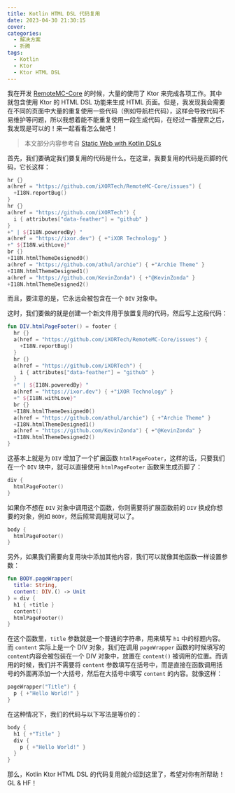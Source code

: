 ```yaml
---
title: Kotlin HTML DSL 代码复用
date: 2023-04-30 21:30:15
cover:
categories:
  - 解决方案
  - 折腾
tags:
  - Kotlin
  - Ktor
  - Ktor HTML DSL
---
```


我在开发 [RemoteMC-Core](https://github.com/iXORTech/RemoteMC-Core) 的时候，大量的使用了 Ktor 来完成各项工作。其中就包含使用 Ktor 的
HTML DSL 功能来生成 HTML 页面。但是，我发现我会需要在不同的页面中大量的重复使用一些代码（例如导航栏代码），这样会导致代码不易维护等问题，所以我想着能不能重复使用一段生成代码，在经过一番搜索之后，我发现是可以的！来一起看看怎么做吧！

<!-- more -->

> 本文部分内容参考自 [Static Web with Kotlin DSLs](https://medium.com/kotlin-thursdays/static-web-with-kotlin-dsls-9ff53a604bd2)

首先，我们要确定我们要复用的代码是什么。在这里，我要复用的代码是页脚的代码，它长这样：

``` kt
hr {}
a(href = "https://github.com/iXORTech/RemoteMC-Core/issues") {
  +I18N.reportBug()
}
hr {}
a(href = "https://github.com/iXORTech") {
  i { attributes["data-feather"] = "github" }
}
+" | ${I18N.poweredBy} "
a(href = "https://ixor.dev") { +"iXOR Technology" }
+" ${I18N.withLove}"
br {}
+I18N.htmlThemeDesigned0()
a(href = "https://github.com/athul/archie") { +"Archie Theme" }
+I18N.htmlThemeDesigned1()
a(href = "https://github.com/KevinZonda") { +"@KevinZonda" }
+I18N.htmlThemeDesigned2()
```

而且，要注意的是，它永远会被包含在一个 `DIV` 对象中。

这时，我们要做的就是创建一个新文件用于放置复用的代码，然后写上这段代码：

``` kt
fun DIV.htmlPageFooter() = footer {
  hr {}
  a(href = "https://github.com/iXORTech/RemoteMC-Core/issues") {
    +I18N.reportBug()
  }
  hr {}
  a(href = "https://github.com/iXORTech") {
    i { attributes["data-feather"] = "github" }
  }
  +" | ${I18N.poweredBy} "
  a(href = "https://ixor.dev") { +"iXOR Technology" }
  +" ${I18N.withLove}"
  br {}
  +I18N.htmlThemeDesigned0()
  a(href = "https://github.com/athul/archie") { +"Archie Theme" }
  +I18N.htmlThemeDesigned1()
  a(href = "https://github.com/KevinZonda") { +"@KevinZonda" }
  +I18N.htmlThemeDesigned2()
}
```

这基本上就是为 `DIV` 增加了一个扩展函数 `htmlPageFooter`，这样的话，只要我们在一个 `DIV` 块中，就可以直接使用 `htmlPageFooter` 函数来生成页脚了：

``` kt
div {
  htmlPageFooter()
}
```

如果你不想在 `DIV` 对象中调用这个函数，你则需要将扩展函数前的 `DIV` 换成你想要的对象，例如 `BODY`，然后照常调用就可以了。

``` kt
body {
  htmlPageFooter()
}
```

另外，如果我们需要向复用块中添加其他内容，我们可以就像其他函数一样设置参数：

``` kt
fun BODY.pageWrapper(
  title: String,
  content: DIV.() -> Unit
) = div {
  h1 { +title }
  content()
  htmlPageFooter()
}
```

在这个函数里，`title` 参数就是一个普通的字符串，用来填写 `h1` 中的标题内容。而 `content` 实际上是一个 DIV 对象，我们在调用 `pageWrapper` 函数的时候填写的 `content`内容会被包装在一个 DIV 对象中，放置在 `content()` 被调用的位置。而调用的时候，我们并不需要将 `content` 参数填写在括号中，而是直接在函数调用括号的外面再添加一个大括号，然后在大括号中填写 `content` 的内容。就像这样：

``` kt
pageWrapper("Title") {
  p { +"Hello World!" }
}
```

在这种情况下，我们的代码与以下写法是等价的：

``` kt
body {
  h1 { +"Title" }
  div {
    p { +"Hello World!" }
  }
}
```

那么，Kotlin Ktor HTML DSL 的代码复用就介绍到这里了，希望对你有所帮助！GL & HF！
